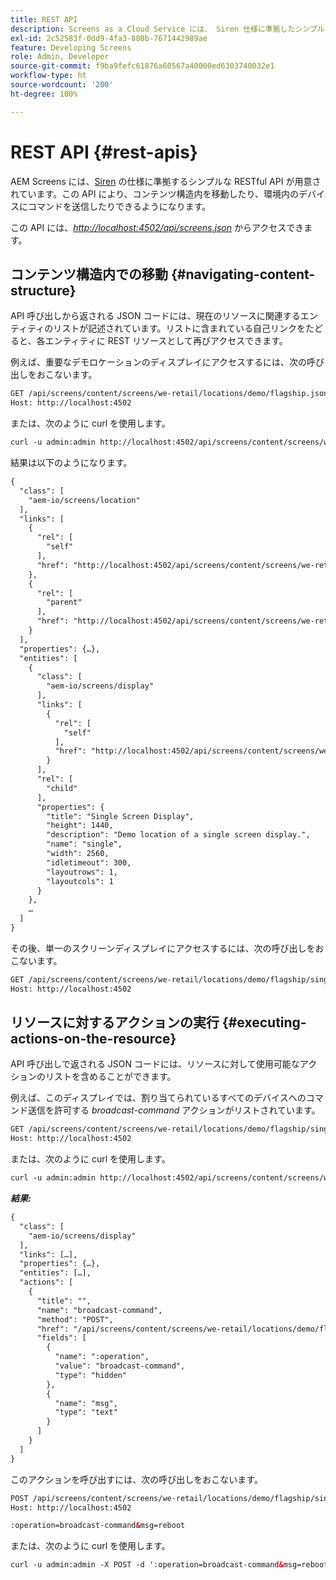 ```yaml
---
title: REST API
description: Screens as a Cloud Service には、 Siren 仕様に準拠したシンプルな RESTful API が用意されています。このページでは、コンテンツ構造内を移動する方法と環境内のデバイスにコマンドを送信する方法を説明します。
exl-id: 2c52583f-0dd9-4fa3-880b-7671442989ae
feature: Developing Screens
role: Admin, Developer
source-git-commit: f9ba9fefc61876a60567a40000ed6303740032e1
workflow-type: ht
source-wordcount: '200'
ht-degree: 100%

---
```


# REST API {#rest-apis}

AEM Screens には、[Siren](https://github.com/kevinswiber/siren) の仕様に準拠するシンプルな RESTful API が用意されています。この API により、コンテンツ構造内を移動したり、環境内のデバイスにコマンドを送信したりできるようになります。

この API には、[*http://localhost:4502/api/screens.json*](http://localhost:4502/api/screens.json) からアクセスできます。

## コンテンツ構造内での移動 {#navigating-content-structure}

API 呼び出しから返される JSON コードには、現在のリソースに関連するエンティティのリストが記述されています。リストに含まれている自己リンクをたどると、各エンティティに REST リソースとして再びアクセスできます。

例えば、重要なデモロケーションのディスプレイにアクセスするには、次の呼び出しをおこないます。

```xml
GET /api/screens/content/screens/we-retail/locations/demo/flagship.json HTTP/1.1
Host: http://localhost:4502
```

または、次のように curl を使用します。

```xml
curl -u admin:admin http://localhost:4502/api/screens/content/screens/we-retail/locations/demo/flagship.json
```

結果は以下のようになります。

```xml
{
  "class": [
    "aem-io/screens/location"
  ],
  "links": [
    {
      "rel": [
        "self"
      ],
      "href": "http://localhost:4502/api/screens/content/screens/we-retail/locations/demo/flagship.json"
    },
    {
      "rel": [
        "parent"
      ],
      "href": "http://localhost:4502/api/screens/content/screens/we-retail/locations/demo.json"
    }
  ],
  "properties": {…},
  "entities": [
    {
      "class": [
        "aem-io/screens/display"
      ],
      "links": [
        {
          "rel": [
            "self"
          ],
          "href": "http://localhost:4502/api/screens/content/screens/we-retail/locations/demo/flagship/single.json"
        }
      ],
      "rel": [
        "child"
      ],
      "properties": {
        "title": "Single Screen Display",
        "height": 1440,
        "description": "Demo location of a single screen display.",
        "name": "single",
        "width": 2560,
        "idletimeout": 300,
        "layoutrows": 1,
        "layoutcols": 1
      }
    },
    …
  ]
}
```

その後、単一のスクリーンディスプレイにアクセスするには、次の呼び出しをおこないます。

```xml
GET /api/screens/content/screens/we-retail/locations/demo/flagship/single.json HTTP/1.1
Host: http://localhost:4502
```

## リソースに対するアクションの実行 {#executing-actions-on-the-resource}

API 呼び出しで返される JSON コードには、リソースに対して使用可能なアクションのリストを含めることができます。

例えば、このディスプレイでは、割り当てられているすべてのデバイスへのコマンド送信を許可する *broadcast-command* アクションがリストされています。

```xml
GET /api/screens/content/screens/we-retail/locations/demo/flagship/single.json HTTP/1.1
Host: http://localhost:4502
```

または、次のように curl を使用します。

```xml
curl -u admin:admin http://localhost:4502/api/screens/content/screens/we-retail/locations/demo/flagship/single.json
```

***結果:***

```xml
{
  "class": [
    "aem-io/screens/display"
  ],
  "links": […],
  "properties": {…},
  "entities": […],
  "actions": [
    {
      "title": "",
      "name": "broadcast-command",
      "method": "POST",
      "href": "/api/screens/content/screens/we-retail/locations/demo/flagship/single",
      "fields": [
        {
          "name": ":operation",
          "value": "broadcast-command",
          "type": "hidden"
        },
        {
          "name": "msg",
          "type": "text"
        }
      ]
    }
  ]
}
```

このアクションを呼び出すには、次の呼び出しをおこないます。

```xml
POST /api/screens/content/screens/we-retail/locations/demo/flagship/single.json HTTP/1.1
Host: http://localhost:4502

:operation=broadcast-command&msg=reboot
```

または、次のように curl を使用します。

```xml
curl -u admin:admin -X POST -d ':operation=broadcast-command&msg=reboot' http://localhost:4502/api/screens/content/screens/we-retail/locations/demo/flagship/single.json
```
